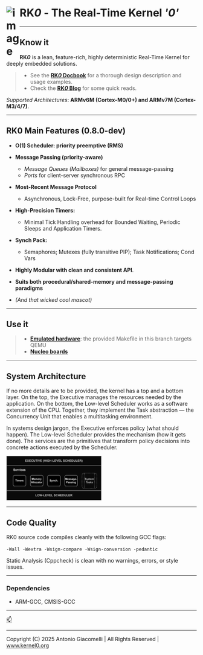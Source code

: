 <h1 align="left">RK<em>0</em> - The Real-Time Kernel <em>'0'</em> <img src="https://github.com/user-attachments/assets/b8b5693b-197e-4fd4-b51e-5865bb568447" width="7%" align="left" alt="image"></h1>

---

## Know it

**RK*0*** is a lean, feature-rich, highly deterministic Real-Time Kernel for deeply embedded solutions.

> - See the [**RK*0* Docbook**](https://antoniogiacomelli.github.io/RK0/) for a thorough design description and usage examples.
> - Check the [**RK*0* Blog**](https://kernel0.org/blog) for some quick reads.

 _Supported Architectures_: **ARMv6M (Cortex-M0/0+) and ARMv7M (Cortex-M3/4/7)**.

---

## RK0 Main Features (0.8.0-dev)

- **O(1) Scheduler: priority preemptive (RMS)**

- **Message Passing (priority-aware)**
   - *_Message Queues_ (Mailboxes)* for general message-passing
   - *_Ports_* for client-server synchronous RPC
     
- **Most-Recent Message Protocol**
  
  - Asynchronous, Lock-Free, purpose-built for Real-time Control Loops
    
- **High-Precision Timers:**
  
   - Minimal Tick Handling overhead for Bounded Waiting, Periodic Sleeps and Application Timers. 

- **Synch Pack:**
  - Semaphores; Mutexes (fully transitive PIP); Task Notifications; Cond Vars

- **Highly Modular with clean and consistent API**.

- **Suits both procedural/shared-memory and message-passing paradigms**
  
- _(And that wicked cool mascot)_ 

---

## Use it

> - [**Emulated hardware**](https://github.com/antoniogiacomelli/RK0/wiki/RK0-%E2%80%90-Running-on-QEMU): the provided Makefile in this branch targets QEMU
> - [**Nucleo boards**](https://github.com/antoniogiacomelli/RK0/wiki/RK0-V0.6.4-on-NUCLEO%E2%80%90F103RB)
---

## System Architecture

If no more details are to be provided, the kernel has a top and a bottom layer. On the top, the Executive manages the resources needed by the application. On the bottom, the Low-level Scheduler works as a software extension of the CPU. Together, they implement the Task abstraction — the Concurrency Unit that enables a multitasking environment.

In systems design jargon, the Executive enforces policy (what should happen). The Low-level Scheduler provides the mechanism (how it gets done). The services are the primitives that transform policy decisions into concrete actions executed by the Scheduler.


<img src="https://github.com/antoniogiacomelli/RK0/blob/docs/docs/images/images/layeredkernel.png?raw=true" width="50%">

---
## Code Quality 
RK0 source code compiles cleanly with the following GCC flags:

`-Wall -Wextra -Wsign-compare -Wsign-conversion -pedantic`

Static Analysis (Cppcheck)  is clean with no warnings, errors, or style issues.

---

### Dependencies
* ARM-GCC, CMSIS-GCC
  
---

 [📫](mailto:dev@kernel0.org)

---
Copyright (C) 2025 Antonio Giacomelli | All Rights Reserved | www.kernel0.org 
 
